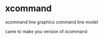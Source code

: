 # xcommand






xcommand line graphics command line model



came to make you version of xcommand




























